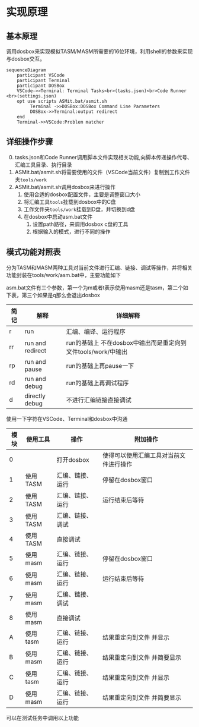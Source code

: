 # 实现原理

## 基本原理

调用dosbox来实现模拟TASM/MASM所需要的16位环境，利用shell的参数来实现与dosbox交互。

```mermaid
sequenceDiagram
    participant VSCode
    participant Terminal
    participant DOSBox
    VSCode->>Terminal: Terminal Tasks<br>(tasks.json)<br>Code Runner <br>(settings.json)
    opt use scripts ASMit.bat/asmit.sh
         Terminal ->>DOSBox:DOSBox Command Line Parameters
         DOSBox->>Terminal:output redirect
    end
    Terminal->>VSCode:Problem matcher
```

## 详细操作步骤

0. tasks.json和Code Runner调用脚本文件实现相关功能,向脚本传递操作代号、汇编工具目录、执行目录
1. ASMit.bat/asmit.sh将需要使用的文件（VSCode当前文件）复制到工作文件夹`tools/work`
2. ASMit.bat/asmit.sh调用dosbox来进行操作
   1. 使用合适的dosbox配置文件，主要是调整窗口大小
   2. 将汇编工具`tools`挂载到dosbox中的C盘
   3. 工作文件夹`tools/work`挂载到D盘，并切换到d盘
   4. 在dosbox中启动asm.bat文件
      1. 设置path路径，来调用dosbox c盘的工具
      2. 根据输入的模式，进行不同的操作

## 模式功能对照表

分为TASM和MASM两种工具对当前文件进行汇编、链接、调试等操作，并将相关功能封装在tools/work/asm.bat中，主要功能如下

asm.bat文件有三个参数，第一个为m或者t表示使用masm还是tasm，第二个如下表，第三个如果是q那么会退出dosbox

|简记|解释|详细解释|
|--|---|----|
|r |run| 汇编、编译、运行程序|
|rr|run and redirect|run的基础上 不在dosbox中输出而是重定向到文件tools/work/中输出|
|rp|run and pause|run的基础上再pause一下|
|rd|run and debug|run的基础上再调试程序|
|d |directly debug|不进行汇编链接直接调试|

使用一下字符在VSCode、Terminal和dosbox中沟通

|模块|使用工具|操作|附加操作|
|---|---|---|---|
|0| |打开dosbox|使得可以使用汇编工具对当前文件进行操作|
|1| 使用TASM|汇编、链接、运行|停留在dosbox窗口|
|2| 使用TASM|汇编、链接、运行|运行结束后等待|
|3| 使用TASM|汇编、链接、调试||
|4| 使用TASM|直接调试||
|5| 使用masm|汇编、链接、运行|停留在dosbox窗口|
|6| 使用masm|汇编、链接、运行|运行结束后等待|
|7| 使用masm|汇编、链接、调试||
|8| 使用masm|直接调试||
|A| 使用tasm|汇编、链接、运行| 结果重定向到文件 并显示|
|B| 使用masm|汇编、链接、运行| 结果重定向到文件 并简要显示|
|C| 使用tasm|汇编、链接、运行| 结果重定向到文件 并显示|
|D| 使用masm|汇编、链接、运行| 结果重定向到文件 并简要显示|

可以在测试任务中调用以上功能